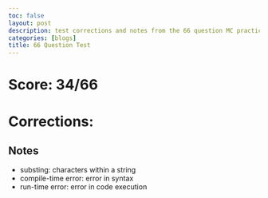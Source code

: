 ```yaml
---
toc: false
layout: post
description: test corrections and notes from the 66 question MC practice
categories: [blogs]
title: 66 Question Test
---
```


# Score: 34/66

# Corrections: 


## Notes

- substing: characters within a string
- compile-time error: error in syntax
- run-time error: error in code execution